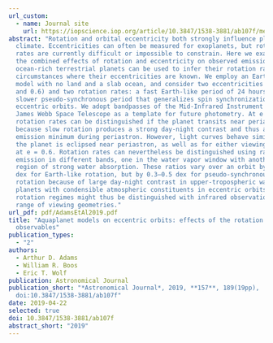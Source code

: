 ```yaml
---
url_custom:
  - name: Journal site
    url: https://iopscience.iop.org/article/10.3847/1538-3881/ab107f/meta
abstract: "Rotation and orbital eccentricity both strongly influence planetary
  climate. Eccentricities can often be measured for exoplanets, but rotation
  rates are currently difficult or impossible to constrain. Here we examine how
  the combined effects of rotation and eccentricity on observed emission from
  ocean-rich terrestrial planets can be used to infer their rotation rates in
  circumstances where their eccentricities are known. We employ an Earth climate
  model with no land and a slab ocean, and consider two eccentricities (e = 0.3
  and 0.6) and two rotation rates: a fast Earth-like period of 24 hours, and a
  slower pseudo-synchronous period that generalizes spin synchronization for
  eccentric orbits. We adopt bandpasses of the Mid-Infrared Instrument on the
  James Webb Space Telescope as a template for future photometry. At e = 0.3 the
  rotation rates can be distinguished if the planet transits near periastron,
  because slow rotation produces a strong day-night contrast and thus an
  emission minimum during periastron. However, light curves behave similarly if
  the planet is eclipsed near periastron, as well as for either viewing geometry
  at e = 0.6. Rotation rates can nevertheless be distinguished using ratios of
  emission in different bands, one in the water vapor window with another in a
  region of strong water absorption. These ratios vary over an orbit by 􏰂0.1
  dex for Earth-like rotation, but by 0.3–0.5 dex for pseudo-synchronous
  rotation because of large day-night contrast in upper-tropospheric water. For
  planets with condensible atmospheric constituents in eccentric orbits,
  rotation regimes might thus be distinguished with infrared observations for a
  range of viewing geometries."
url_pdf: pdf/AdamsEtAl2019.pdf
title: "Aquaplanet models on eccentric orbits: effects of the rotation rate on
  observables"
publication_types:
  - "2"
authors:
  - Arthur D. Adams
  - William R. Boos
  - Eric T. Wolf
publication: Astronomical Journal
publication_short: "*Astronomical Journal*, 2019, **157**, 189(19pp),
  doi:10.3847/1538-3881/ab107f"
date: 2019-04-22
selected: true
doi: 10.3847/1538-3881/ab107f
abstract_short: "2019"
---
```


